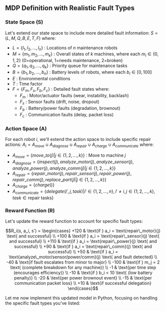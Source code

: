 

## MDP Definition with Realistic Fault Types

### State Space (S)
Let's extend our state space to include more detailed fault information:
$S = (L, M, Q, B, E, T, F)$ where:
- $L = \{l_1, l_2, ..., l_n\}$ : Locations of $n$ maintenance robots
- $M = \{m_1, m_2, ..., m_k\}$ : Overall states of $k$ machines, where each $m_i \in \{0, 1, 2\}$ (0=operational, 1=needs maintenance, 2=broken)
- $Q = \{q_1, q_2, ..., q_k\}$ : Priority queue for maintenance tasks
- $B = \{b_1, b_2, ..., b_n\}$ : Battery levels of robots, where each $b_i \in [0, 100]$
- $E$ : Environmental conditions
- $T$ : Time factor
- $F = \{F_m, F_s, F_b, F_c\}$ : Detailed fault states where:
  - $F_m$ : Motor/actuator faults (wear, instability, backlash)
  - $F_s$ : Sensor faults (drift, noise, dropout)
  - $F_b$ : Battery/power faults (degradation, brownout)
  - $F_c$ : Communication faults (delay, packet loss)

### Action Space (A)
For each robot $i$, we'll extend the action space to include specific repair actions:
$A_i = A_{move} \cup A_{diagnose} \cup A_{repair} \cup A_{charge} \cup A_{communicate}$ where:
- $A_{move} = \{move\_to(j) | j \in \{1, 2, ..., k\}\}$ : Move to machine $j$
- $A_{diagnose} = \{inspect(j), analyze\_motor(j), analyze\_sensor(j), analyze\_power(j), analyze\_comm(j) | j \in \{1, 2, ..., k\}\}$
- $A_{repair} = \{repair\_motor(j), repair\_sensor(j), repair\_power(j), repair\_comm(j), replace\_part(j) | j \in \{1, 2, ..., k\}\}$
- $A_{charge} = \{charge()\}$
- $A_{communicate} = \{delegate(i', j, task) | i' \in \{1, 2, ..., n\}, i' \neq i, j \in \{1, 2, ..., k\}, task \in \text{repair tasks}\}$

### Reward Function (R)
Let's update the reward function to account for specific fault types:

$$R_i(s, a_i, s') = \begin{cases} 
+120 & \text{if } a_i = \text{repair\_motor}(j) \text{ and successful} \\
+100 & \text{if } a_i = \text{repair\_sensor}(j) \text{ and successful} \\
+110 & \text{if } a_i = \text{repair\_power}(j) \text{ and successful} \\
+90 & \text{if } a_i = \text{repair\_comm}(j) \text{ and successful} \\
+50 & \text{if } a_i = \text{analyze\_motor/sensor/power/comm}(j) \text{ and fault detected} \\
-40 & \text{if fault escalates from minor to major} \\
-100 & \text{if } m_j = 2 \text{ (complete breakdown for any machine)} \\
-1 & \text{per time step (encourages efficiency)} \\
-10 & \text{if } b_i < 10 \text{ (low battery penalty)} \\
-20 & \text{per power brownout event} \\
-15 & \text{per communication packet loss} \\
+10 & \text{if successful delegation}
\end{cases}$$

Let me now implement this updated model in Python, focusing on handling the specific fault types you've listed:
